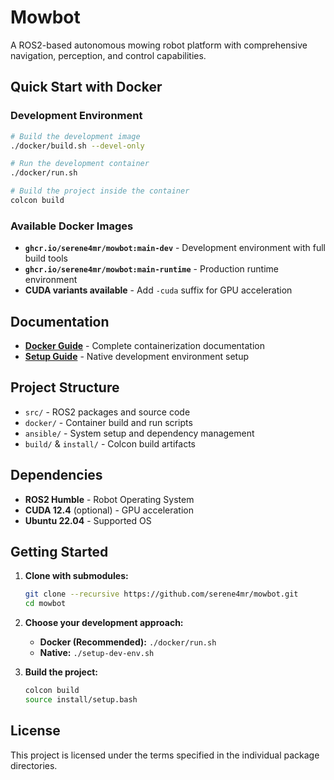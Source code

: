 # Mowbot

A ROS2-based autonomous mowing robot platform with comprehensive navigation, perception, and control capabilities.

## Quick Start with Docker

### Development Environment
```bash
# Build the development image
./docker/build.sh --devel-only

# Run the development container
./docker/run.sh

# Build the project inside the container
colcon build
```

### Available Docker Images
- **`ghcr.io/serene4mr/mowbot:main-dev`** - Development environment with full build tools
- **`ghcr.io/serene4mr/mowbot:main-runtime`** - Production runtime environment
- **CUDA variants available** - Add `-cuda` suffix for GPU acceleration

## Documentation

- **[Docker Guide](docker/README.md)** - Complete containerization documentation
- **[Setup Guide](setup-dev-env.sh)** - Native development environment setup

## Project Structure

- `src/` - ROS2 packages and source code
- `docker/` - Container build and run scripts
- `ansible/` - System setup and dependency management
- `build/` & `install/` - Colcon build artifacts

## Dependencies

- **ROS2 Humble** - Robot Operating System
- **CUDA 12.4** (optional) - GPU acceleration
- **Ubuntu 22.04** - Supported OS

## Getting Started

1. **Clone with submodules:**
   ```bash
   git clone --recursive https://github.com/serene4mr/mowbot.git
   cd mowbot
   ```

2. **Choose your development approach:**
   - **Docker (Recommended):** `./docker/run.sh`
   - **Native:** `./setup-dev-env.sh`

3. **Build the project:**
   ```bash
   colcon build
   source install/setup.bash
   ```

## License

This project is licensed under the terms specified in the individual package directories.